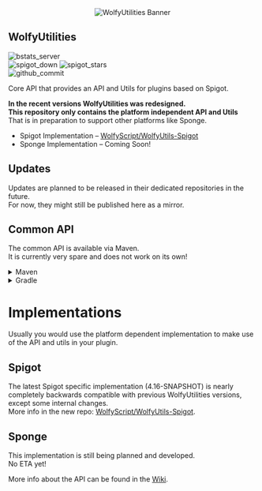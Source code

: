 <div align="center"><img src="https://github.com/WolfyScript/WolfyUtilities/assets/41468455/d863fd5a-89d0-492e-84bd-98c1a0fabddd" alt="WolfyUtilities Banner" /></div>

## WolfyUtilities
![bstats_server](https://img.shields.io/bstats/servers/5114?label=Servers)  
![spigot_down](https://img.shields.io/spiget/downloads/64124?label=Spigot+Downloads)
![spigot_stars](https://img.shields.io/spiget/stars/64124?label=Spigot+Rating)  
![github_commit](https://img.shields.io/github/last-commit/WolfyScript/WolfyUtilities)

Core API that provides an API and Utils for plugins based on Spigot.

**In the recent versions WolfyUtilities was redesigned.  
This repository only contains the platform independent API and Utils**  
That is in preparation to support other platforms like Sponge.
- Spigot Implementation – [WolfyScript/WolfyUtils-Spigot](https://github.com/WolfyScript/WolfyUtils-Spigot)
- Sponge Implementation – Coming Soon!

## Updates
Updates are planned to be released in their dedicated repositories in the future.  
For now, they might still be published here as a mirror.

## Common API
The common API is available via Maven.  
It is currently very spare and does not work on its own!  
<details>
<summary>Maven</summary>

```xml
<repositories>
    <repository>
        <id>wolfyscript-public</id>
        <url>https://maven.wolfyscript.com/repository/public/</url>
    </repository>
</repositories>
```

```xml
<dependencies>
    <dependency>
        <groupId>com.wolfyscript.wolfyutils</groupId>
        <artifactId>wolfyutilities</artifactId>
        <version>4.16-SNAPSHOT</version>
        <scope>provided</scope>
    </dependency>
</dependencies>
```
</details>

<details>
<summary>Gradle</summary>

#### Kotlin DSL

```kotlin
repositories {
    maven("https://maven.wolfyscript.com/repository/public/")
}
```

```kotlin

dependencies {
    implementation("com.wolfyscript.wolfyutils", "wolfyutilities","4.16-SNAPSHOT")
}
```

#### Groovy
```groovy
repositories {
    maven { 
        url "https://maven.wolfyscript.com/repository/public/" 
    }
}
```
```groovy
dependencies {
    implementation "com.wolfyscript.wolfyutils:wolfyutilities:4.16-SNAPSHOT"
}
```

</details>



# Implementations
Usually you would use the platform dependent implementation to make use of the API and utils in your plugin.

## Spigot
The latest Spigot specific implementation (4.16-SNAPSHOT) is nearly completely backwards compatible with previous WolfyUtilities versions, except some internal changes.  
More info in the new repo: [WolfyScript/WolfyUtils-Spigot](https://github.com/WolfyScript/WolfyUtils-Spigot).

## Sponge
This implementation is still being planned and developed.  
No ETA yet!

More info about the API can be found in the [Wiki](https://github.com/WolfyScript/WolfyUtilities/wiki).
<br>
